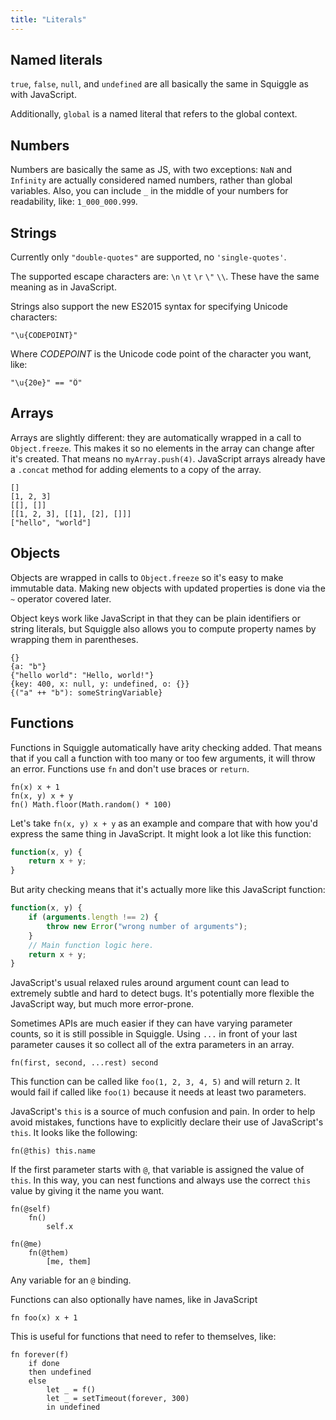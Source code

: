 ```yaml
---
title: "Literals"
---
```


## Named literals

`true`, `false`, `null`, and `undefined` are all basically
the same in Squiggle as with JavaScript.

Additionally, `global` is a named literal that refers to the global context.

## Numbers

Numbers are basically the same as JS, with two exceptions: `NaN` and `Infinity`
are actually considered named numbers, rather than global variables. Also, you
can include `_` in the middle of your numbers for readability, like:
`1_000_000.999`.

## Strings

Currently only `"double-quotes"` are supported, no `'single-quotes'`.

The supported escape characters are: `\n` `\t` `\r` `\"` `\\`. These have the
same meaning as in JavaScript.

Strings also support the new ES2015 syntax for specifying Unicode characters:

    "\u{CODEPOINT}"

Where *CODEPOINT* is the Unicode code point of the character you want, like:

    "\u{20e}" == "Ȏ"

## Arrays

Arrays are slightly different: they are automatically wrapped in a call to
`Object.freeze`. This makes it so no elements in the array can change after it's
created. That means no `myArray.push(4)`. JavaScript arrays already have a
`.concat` method for adding elements to a copy of the array.

    []
    [1, 2, 3]
    [[], []]
    [[1, 2, 3], [[1], [2], []]]
    ["hello", "world"]

## Objects

Objects are wrapped in calls to `Object.freeze` so it's easy to make immutable
data. Making new objects with updated properties is done via the `~` operator
covered later.

Object keys work like JavaScript in that they can be plain identifiers or string
literals, but Squiggle also allows you to compute property names by wrapping
them in parentheses.

    {}
    {a: "b"}
    {"hello world": "Hello, world!"}
    {key: 400, x: null, y: undefined, o: {}}
    {("a" ++ "b"): someStringVariable}

## Functions

Functions in Squiggle automatically have arity checking added. That means that
if you call a function with too many or too few arguments, it will throw an
error. Functions use `fn` and don't use braces or `return`.

    fn(x) x + 1
    fn(x, y) x + y
    fn() Math.floor(Math.random() * 100)

Let's take `fn(x, y) x + y` as an example and compare that with how you'd
express the same thing in JavaScript. It might look a lot like this function:

```javascript
function(x, y) {
    return x + y;
}
```

But arity checking means that it's actually more like this JavaScript function:

```javascript
function(x, y) {
    if (arguments.length !== 2) {
        throw new Error("wrong number of arguments");
    }
    // Main function logic here.
    return x + y;
}
```

JavaScript's usual relaxed rules around argument count can lead to extremely
subtle and hard to detect bugs. It's potentially more flexible the JavaScript
way, but much more error-prone.

Sometimes APIs are much easier if they can have varying parameter counts, so it
is still possible in Squiggle. Using `...` in front of your last parameter
causes it so collect all of the extra parameters in an array.

    fn(first, second, ...rest) second

This function can be called like `foo(1, 2, 3, 4, 5)` and will return `2`. It
would fail if called like `foo(1)` because it needs at least two parameters.

JavaScript's `this` is a source of much confusion and pain. In order to help
avoid mistakes, functions have to explicitly declare their use of JavaScript's
`this`. It looks like the following:

    fn(@this) this.name

If the first parameter starts with `@`, that variable is assigned the value of
`this`. In this way, you can nest functions and always use the correct `this`
value by giving it the name you want.

    fn(@self)
        fn()
            self.x

    fn(@me)
        fn(@them)
            [me, them]

Any variable for an `@` binding.

Functions can also optionally have names, like in JavaScript

    fn foo(x) x + 1

This is useful for functions that need to refer to themselves, like:

    fn forever(f)
        if done
        then undefined
        else
            let _ = f()
            let _ = setTimeout(forever, 300)
            in undefined
